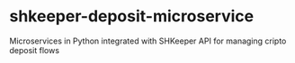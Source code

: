 # shkeeper-deposit-microservice
Microservices in Python integrated with SHKeeper API for managing cripto deposit flows 

